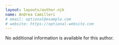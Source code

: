 ```yaml
---
layout: layouts/author.njk
name: Andrea Camilleri
# email: optional@example.com
# website: https://optional-website.com
---
```

No additional information is available for this author.
